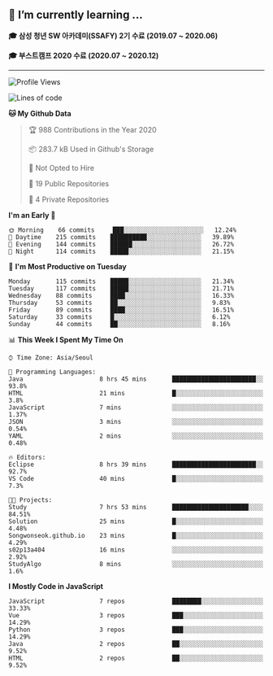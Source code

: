 ## 🌱 I’m currently learning ...

**🎓 삼성 청년 SW 아카데미(SSAFY) 2기 수료 (2019.07 ~ 2020.06)**

**🎓 부스트캠프 2020 수료 (2020.07 ~ 2020.12)**
 
-----

<!--START_SECTION:waka-->
![Profile Views](http://img.shields.io/badge/Profile%20Views-8-blue)

![Lines of code](https://img.shields.io/badge/From%20Hello%20World%20I%27ve%20Written-2.9%20million%20lines%20of%20code-blue)

**🐱 My Github Data** 

> 🏆 988 Contributions in the Year 2020
 > 
> 📦 283.7 kB Used in Github's Storage 
 > 
> 🚫 Not Opted to Hire
 > 
> 📜 19 Public Repositories 
 > 
> 🔑 4 Private Repositories  
 > 
**I'm an Early 🐤** 

```text
🌞 Morning    66 commits     ███░░░░░░░░░░░░░░░░░░░░░░   12.24% 
🌆 Daytime    215 commits    ██████████░░░░░░░░░░░░░░░   39.89% 
🌃 Evening    144 commits    ██████░░░░░░░░░░░░░░░░░░░   26.72% 
🌙 Night      114 commits    █████░░░░░░░░░░░░░░░░░░░░   21.15%

```
📅 **I'm Most Productive on Tuesday** 

```text
Monday       115 commits    █████░░░░░░░░░░░░░░░░░░░░   21.34% 
Tuesday      117 commits    █████░░░░░░░░░░░░░░░░░░░░   21.71% 
Wednesday    88 commits     ████░░░░░░░░░░░░░░░░░░░░░   16.33% 
Thursday     53 commits     ██░░░░░░░░░░░░░░░░░░░░░░░   9.83% 
Friday       89 commits     ████░░░░░░░░░░░░░░░░░░░░░   16.51% 
Saturday     33 commits     █░░░░░░░░░░░░░░░░░░░░░░░░   6.12% 
Sunday       44 commits     ██░░░░░░░░░░░░░░░░░░░░░░░   8.16%

```


📊 **This Week I Spent My Time On** 

```text
⌚︎ Time Zone: Asia/Seoul

💬 Programming Languages: 
Java                     8 hrs 45 mins       ███████████████████████░░   93.8% 
HTML                     21 mins             █░░░░░░░░░░░░░░░░░░░░░░░░   3.8% 
JavaScript               7 mins              ░░░░░░░░░░░░░░░░░░░░░░░░░   1.37% 
JSON                     3 mins              ░░░░░░░░░░░░░░░░░░░░░░░░░   0.54% 
YAML                     2 mins              ░░░░░░░░░░░░░░░░░░░░░░░░░   0.48%

🔥 Editors: 
Eclipse                  8 hrs 39 mins       ███████████████████████░░   92.7% 
VS Code                  40 mins             █░░░░░░░░░░░░░░░░░░░░░░░░   7.3%

🐱‍💻 Projects: 
Study                    7 hrs 53 mins       █████████████████████░░░░   84.51% 
Solution                 25 mins             █░░░░░░░░░░░░░░░░░░░░░░░░   4.48% 
Songwonseok.github.io    23 mins             █░░░░░░░░░░░░░░░░░░░░░░░░   4.29% 
s02p13a404               16 mins             ░░░░░░░░░░░░░░░░░░░░░░░░░   2.92% 
StudyAlgo                8 mins              ░░░░░░░░░░░░░░░░░░░░░░░░░   1.6%

```

**I Mostly Code in JavaScript** 

```text
JavaScript               7 repos             ████████░░░░░░░░░░░░░░░░░   33.33% 
Vue                      3 repos             ███░░░░░░░░░░░░░░░░░░░░░░   14.29% 
Python                   3 repos             ███░░░░░░░░░░░░░░░░░░░░░░   14.29% 
Java                     2 repos             ██░░░░░░░░░░░░░░░░░░░░░░░   9.52% 
HTML                     2 repos             ██░░░░░░░░░░░░░░░░░░░░░░░   9.52%

```



<!--END_SECTION:waka-->
